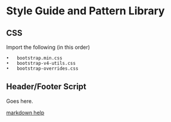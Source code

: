 # Style Guide and Pattern Library

## CSS
Import the following (in this order)

	•	bootstrap.min.css
	•	bootstrap-v4-utils.css
	•	bootstrap-overrides.css
  
  ## Header/Footer Script
  Goes here.
  
  [markdown help](https://github.com/adam-p/markdown-here/wiki/Markdown-Cheatsheet)

